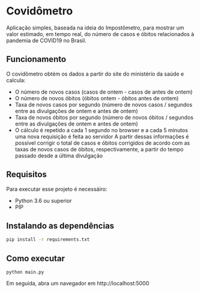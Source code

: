 # Covidômetro
Aplicação simples, baseada na ideia do Impostômetro, para mostrar um valor estimado, em tempo real, do número de casos e óbitos relacionados à pandemia de COVID19 no Brasil.

## Funcionamento
O covidômetro obtém os dados a partir do site do ministério da saúde e calcula:
* O número de novos casos (casos de ontem - casos de antes de ontem)
* O número de novos óbitos (óbitos ontem - óbitos antes de ontem)
* Taxa de novos casos por segundo (número de novos casos / segundos entre as divulgações de ontem e antes de ontem)
* Taxa de novos óbitos por segundo (número de novos óbitos / segundos entre as divulgações de ontem e antes de ontem)
* O cálculo é repetido a cada 1 segundo no browser e a cada 5 minutos uma nova requisição é feita ao servidor
A partir dessas informações é possível corrigir o total de casos e óbitos corrigidos de acordo com as taxas de novos casos de óbitos, respectivamente, a partir do tempo passado desde a última divulgação

## Requisitos
Para executar esse projeto é necessáiro:
* Python 3.6 ou superior
* PIP

## Instalando as dependências
```bash
pip install -r requirements.txt
```

## Como executar
```
python main.py
```
Em seguida, abra um navegador em http://localhost:5000

